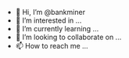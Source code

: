 - 👋 Hi, I’m @bankminer
- 👀 I’m interested in ...
- 🌱 I’m currently learning ...
- 💞️ I’m looking to collaborate on ...
- 📫 How to reach me ...

<!---
bankminer/bankminer is a ✨ special ✨ repository because its `README.md` (this file) appears on your GitHub profile.
You can click the Preview link to take a look at your changes.
--->
